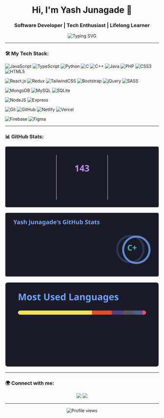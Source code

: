 <h1 align="center">Hi, I'm Yash Junagade 👋</h1>
<h3 align="center">Software Developer | Tech Enthusiast | Lifelong Learner</h3>

<p align="center">
  <img src="https://readme-typing-svg.herokuapp.com?font=Roboto&color=%23F76C6C&size=22&center=true&vCenter=true&width=500&lines=Full-stack+developer+with+a+passion+for+coding;I+love+exploring+new+technologies+🌐;Let's+build+amazing+projects+together!+🚀" alt="Typing SVG">
</p>

---

### 🛠️ My Tech Stack:

![JavaScript](https://img.shields.io/badge/JavaScript-F7DF1E?style=for-the-badge&logo=javascript&logoColor=black)
![TypeScript](https://img.shields.io/badge/TypeScript-007ACC?style=for-the-badge&logo=typescript&logoColor=white)
![Python](https://img.shields.io/badge/Python-3776AB?style=for-the-badge&logo=python&logoColor=white)
![C](https://img.shields.io/badge/C-A8B9CC?style=for-the-badge&logo=c&logoColor=white)
![C++](https://img.shields.io/badge/C++-00599C?style=for-the-badge&logo=c%2B%2B&logoColor=white)
![Java](https://img.shields.io/badge/Java-ED8B00?style=for-the-badge&logo=java&logoColor=white)
![PHP](https://img.shields.io/badge/PHP-777BB4?style=for-the-badge&logo=php&logoColor=white)
![CSS3](https://img.shields.io/badge/css3-%231572B6.svg?style=for-the-badge&logo=css3&logoColor=white)
![HTML5](https://img.shields.io/badge/html5-%23E34F26.svg?style=for-the-badge&logo=html5&logoColor=white)

![React.js](https://img.shields.io/badge/React-20232A?style=for-the-badge&logo=react&logoColor=61DAFB)
![Redux](https://img.shields.io/badge/redux-%23593d88.svg?style=for-the-badge&logo=redux&logoColor=white)
![TailwindCSS](https://img.shields.io/badge/TailwindCSS-38B2AC?style=for-the-badge&logo=tailwind-css&logoColor=white)
![Bootstrap](https://img.shields.io/badge/Bootstrap-7952B3?style=for-the-badge&logo=bootstrap&logoColor=white)
![jQuery](https://img.shields.io/badge/jQuery-0769AD?style=for-the-badge&logo=jquery&logoColor=white)
![SASS](https://img.shields.io/badge/SASS-hotpink.svg?style=for-the-badge&logo=SASS&logoColor=white)

![MongoDB](https://img.shields.io/badge/MongoDB-47A248?style=for-the-badge&logo=mongodb&logoColor=white)
![MySQL](https://img.shields.io/badge/MySQL-4479A1?style=for-the-badge&logo=mysql&logoColor=white)
![SQLite](https://img.shields.io/badge/SQLite-003B57?style=for-the-badge&logo=sqlite&logoColor=white)

![NodeJS](https://img.shields.io/badge/Node.js-43853D?style=for-the-badge&logo=node-dot-js&logoColor=white)
![Express](https://img.shields.io/badge/Express-000000?style=for-the-badge&logo=express&logoColor=white)

![Git](https://img.shields.io/badge/Git-F05032?style=for-the-badge&logo=git&logoColor=white)
![GitHub](https://img.shields.io/badge/GitHub-181717?style=for-the-badge&logo=github&logoColor=white)
![Netlify](https://img.shields.io/badge/Netlify-00C7B7?style=for-the-badge&logo=netlify&logoColor=white)
![Vercel](https://img.shields.io/badge/Vercel-000000?style=for-the-badge&logo=vercel&logoColor=white)

![Firebase](https://img.shields.io/badge/firebase-a08021?style=for-the-badge&logo=firebase&logoColor=ffcd34)
![Figma](https://img.shields.io/badge/Figma-F24E1E?style=for-the-badge&logo=figma&logoColor=white)

---

### 📊 GitHub Stats:

<!-- curl -o streak-stats.svg "https://github-readme-streak-stats.herokuapp.com/?user=YashJunagade&theme=tokyonight&hide_border=true" -->
<!-- curl -o github-stats.svg "https://github-readme-stats.vercel.app/api?username=YashJunagade&show_icons=true&theme=tokyonight&hide_border=true" -->
 <!-- curl -o top-langs.svg "https://github-readme-stats.vercel.app/api/top-langs/?username=YashJunagade&layout=compact&theme=tokyonight&hide_border=true" -->

<p align="center">
  <img src="./streak-stats.svg" alt="GitHub Streak">
</p>
<p align="center">
  <img src="./github-stats.svg" alt="GitHub Stats">
</p>
<p align="center">
  <img src="./top-langs.svg" alt="Top Languages">
</p>

---

### 🌍 Connect with me:

<p align="center">
  <a href="https://www.linkedin.com/in/yashjunagade/" target="_blank"><img src="https://img.shields.io/badge/-LinkedIn-0A66C2?style=for-the-badge&logo=LinkedIn&logoColor=white"></a>
  <a href="https://x.com/YashJunagade211" target="_blank"><img src="https://img.shields.io/badge/-Twitter-1DA1F2?style=for-the-badge&logo=Twitter&logoColor=white"></a>
</p>

---

<p align="center">
  <img src="https://komarev.com/ghpvc/?username=YashJunagade&style=for-the-badge&color=blue" alt="Profile views">
</p>
